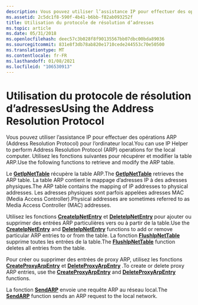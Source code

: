 ```yaml
---
description: Vous pouvez utiliser l’assistance IP pour effectuer des opérations ARP (Address Resolution Protocol) pour l’ordinateur local. Utilisez les fonctions suivantes pour récupérer et modifier la table ARP.
ms.assetid: 2c5dc1f8-590f-4b41-b6bb-f82ab093252f
title: Utilisation du protocole de résolution d’adresses
ms.topic: article
ms.date: 05/31/2018
ms.openlocfilehash: deec57c3b028f8f90135567bb07dbc00bda89036
ms.sourcegitcommit: 831e8f3db78ab820e1710cede244553c70e50500
ms.translationtype: MT
ms.contentlocale: fr-FR
ms.lasthandoff: 01/08/2021
ms.locfileid: "106530913"
---
```

# <a name="using-the-address-resolution-protocol"></a><span data-ttu-id="f412a-104">Utilisation du protocole de résolution d’adresses</span><span class="sxs-lookup"><span data-stu-id="f412a-104">Using the Address Resolution Protocol</span></span>

<span data-ttu-id="f412a-105">Vous pouvez utiliser l’assistance IP pour effectuer des opérations ARP (Address Resolution Protocol) pour l’ordinateur local.</span><span class="sxs-lookup"><span data-stu-id="f412a-105">You can use IP Helper to perform Address Resolution Protocol (ARP) operations for the local computer.</span></span> <span data-ttu-id="f412a-106">Utilisez les fonctions suivantes pour récupérer et modifier la table ARP.</span><span class="sxs-lookup"><span data-stu-id="f412a-106">Use the following functions to retrieve and modify the ARP table.</span></span>

<span data-ttu-id="f412a-107">Le [**GetIpNetTable**](/windows/desktop/api/Iphlpapi/nf-iphlpapi-getipnettable) récupère la table ARP.</span><span class="sxs-lookup"><span data-stu-id="f412a-107">The [**GetIpNetTable**](/windows/desktop/api/Iphlpapi/nf-iphlpapi-getipnettable) retrieves the ARP table.</span></span> <span data-ttu-id="f412a-108">La table ARP contient le mappage d’adresses IP à des adresses physiques.</span><span class="sxs-lookup"><span data-stu-id="f412a-108">The ARP table contains the mapping of IP addresses to physical addresses.</span></span> <span data-ttu-id="f412a-109">Les adresses physiques sont parfois appelées adresses MAC (Media Access Controller).</span><span class="sxs-lookup"><span data-stu-id="f412a-109">Physical addresses are sometimes referred to as Media Access Controller (MAC) addresses.</span></span>

<span data-ttu-id="f412a-110">Utilisez les fonctions [**CreateIpNetEntry**](/windows/desktop/api/Iphlpapi/nf-iphlpapi-createipnetentry) et [**DeleteIpNetEntry**](/windows/desktop/api/Iphlpapi/nf-iphlpapi-deleteipnetentry) pour ajouter ou supprimer des entrées ARP particulières vers ou à partir de la table.</span><span class="sxs-lookup"><span data-stu-id="f412a-110">Use the [**CreateIpNetEntry**](/windows/desktop/api/Iphlpapi/nf-iphlpapi-createipnetentry) and [**DeleteIpNetEntry**](/windows/desktop/api/Iphlpapi/nf-iphlpapi-deleteipnetentry) functions to add or remove particular ARP entries to or from the table.</span></span> <span data-ttu-id="f412a-111">La fonction [**FlushIpNetTable**](/windows/desktop/api/Iphlpapi/nf-iphlpapi-flushipnettable) supprime toutes les entrées de la table.</span><span class="sxs-lookup"><span data-stu-id="f412a-111">The [**FlushIpNetTable**](/windows/desktop/api/Iphlpapi/nf-iphlpapi-flushipnettable) function deletes all entries from the table.</span></span>

<span data-ttu-id="f412a-112">Pour créer ou supprimer des entrées de proxy ARP, utilisez les fonctions [**CreateProxyArpEntry**](/windows/desktop/api/Iphlpapi/nf-iphlpapi-createproxyarpentry) et [**DeleteProxyArpEntry**](/windows/desktop/api/Iphlpapi/nf-iphlpapi-deleteproxyarpentry) .</span><span class="sxs-lookup"><span data-stu-id="f412a-112">To create or delete proxy ARP entries, use the [**CreateProxyArpEntry**](/windows/desktop/api/Iphlpapi/nf-iphlpapi-createproxyarpentry) and [**DeleteProxyArpEntry**](/windows/desktop/api/Iphlpapi/nf-iphlpapi-deleteproxyarpentry) functions.</span></span>

<span data-ttu-id="f412a-113">La fonction [**SendARP**](/windows/desktop/api/Iphlpapi/nf-iphlpapi-sendarp) envoie une requête ARP au réseau local.</span><span class="sxs-lookup"><span data-stu-id="f412a-113">The [**SendARP**](/windows/desktop/api/Iphlpapi/nf-iphlpapi-sendarp) function sends an ARP request to the local network.</span></span>

 

 



